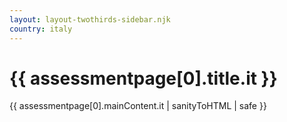 ```yaml
---
layout: layout-twothirds-sidebar.njk
country: italy
---
```


<h1>{{ assessmentpage[0].title.it }}</h1>
{{ assessmentpage[0].mainContent.it | sanityToHTML | safe }}